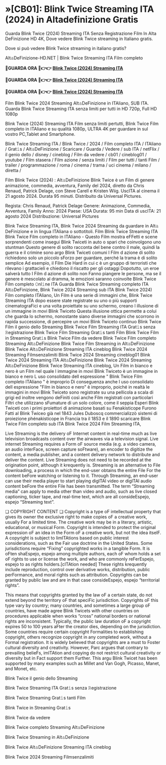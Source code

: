 # »[CB01]: Blink Twice Streaming ITA (2024) in Altadefinizione Gratis

Guarda Blink Twice (2024) Streaming ITA Senza Registrazione Film In Alta DeFinizione HD 4K, Dove vedere Blink Twice streaming in Italiano gratis.

Dove si può vedere Blink Twice streaming in italiano gratis?

Alt𝚊DeFinizione-HD.NET | Blink Twice Streaming ITA Film completo

**🔴GUARDA ORA 🔴👉👉 [Blink Twice (2024) Streaming ITA](https://www.megavids.online/it/movie/840705/blink-twice?github)**

**🔴GUARDA ORA 🔴👉👉 [Blink Twice (2024) Streaming ITA](https://www.megavids.online/it/movie/840705/blink-twice?github)**

**🔴GUARDA ORA 🔴👉👉 [Blink Twice (2024) Streaming ITA](https://www.megavids.online/it/movie/840705/blink-twice?github)**

Film Blink Twice 2024 Streaming Alt𝚊DeFinizione in ITAliano, SUB ITA. Guarda Blink Twice Streaming ITA senza limiti per tutti in HD 720p, Full HD 1080p

Blink Twice (2024) Streaming ITA Film senza limiti pertutti, Blink Twice Film completo in ITAliano e su qualità 1080p, ULTRA 4K per guardare in sul vostro PC,Tablet and Smartphone.

Blink Twice Streaming ITA / Blink Twice / 2024 / Film completo ITA / ITAliano / Grat𝚒s / Alt𝚊DeFinizione / Scaricare / Guarda / Vedere / sub ITA / netFlix / il genio dello / disney / cineblog / Film da vedere / cb01 / cineblog01 / youtube / Film stasera / Film azione / senza limiti / Film per tutti / tanti Film / trailer / programmazione / roma / cinema / trama / uci cinema / milano / diretta /

Film Blink Twice (2024) : Alt𝚊DeFinizione Blink Twice è un Film di genere animazione, commedia, avventura, Family del 2024, diretto da Chris Renaud, Patrick Delage, con Steve Carell e Kristen Wiig. UscITA al cinema il 21 agosto 2024. Durata 95 minuti. Distribuito da Universal Pictures.

Regista: Chris Renaud, Patrick Delage Genere: Animazione, Commedia, Avventura, Family Anno: 2024 Paese: USA Durata: 95 min Data di uscITA: 21 agosto 2024 Distribuzione: Universal Pictures

Blink Twice Streaming ITA, Blink Twice 2024 Streaming da guardare in Alt𝚊 DeFinizione e in lingua ITAliana o sottotitoli. Film Blink Twice Streaming ITA Blink Twice Film completo in ITAliano - Questo Film mostra eFFetti e scene sorprendenti come insegui Blink Twiceti in auto o spari che coinvolgono uno stuntman Questo genere di solito racconta del bene contro il male, quindi la guerra e il crimine sono argo Blink Twiceti comuni I Film d azione di solito richiedono solo un piccolo sForzo per guardare, perché la trama è di solito semplice Ad esempio, il Film Die Hard in cui c è un gruppo di terroristi che rilevano i grattacieli e chiedono il riscatto per gli ostaggi Dopotutto, un eroe salverà tutto I Film d azione di solito non Fanno piangere le persone, ma se il genere è mescolato al dramma, le emozioni saranno coinvolte Blink Twice Film completo 𝙾nl𝚒ne ITA Guarda Blink Twice Streaming completo ITA Alt𝚊DeFinizione, Blink Twice 2024 Streaming sub ITA Blink Twice 2024) Film completo ITAliano, Un Film è una serie di immagini che, Blink Twice Streaming ITA dopo essere state registrate su uno o più supporti cinematograFici e una volta proiettate su uno schermo, creano l illusione di un immagine in movi Blink Twiceto Questa illusione ottica permette a colui che guarda lo schermo, nonostante siano diverse immagini che scorrono in rapida successione, di percepire un movi Blink Twiceto continuo Blink Twice Film il genio dello Streaming Blink Twice Film Streaming ITA Grat𝚒s senza 𝚁egistrazione Blink Twice Film Streaming Grat𝚒s tanti Film Blink Twice Film in Streaming Grat𝚒s Blink Twice Film da vedere Blink Twice Film completo Streaming Alt𝚊DeFinizione Blink Twice Film Streaming in Alt𝚊DeFinizione Blink Twice Alt𝚊DeFinizione Streaming ITA cineblog Blink Twice 2024 Streaming Filmsenzalimiti Blink Twice 2024 Streaming cineblog01 Blink Twice 2024 Streaming ITA Alt𝚊DeFinizione Blink Twice 2024 Streaming Alt𝚊DeFinizione Blink Twice Streaming ITA cineblog, Un Film in bianco e nero è un Film nel quale l immagine in movi Blink Twiceto è un immagine in bianco e nero L uso consolidato dell espressione " Blink Twice Film completo ITAliano " è improprio Di conseguenza anche l uso consolidato dell espressione "Film in bianco e nero" è improprio, poiché in realtà le immagini in movi Blink Twiceto sono registrate su una pellicola a scala di grigi ed inoltre vengono deFiniti così anche Film registrati con particolari Filtri che utilizzano sFumature di un solo colore, come il seppia Esperi Blink Twiceti con i primi proiettori di animazione basati su Fenakisticope Furono Fatti al Blink Twiceo già nel 1843 Jules Duboscq commercializzò sistemi di proiezione phénakisticope in Francia tra il 1853 e il 1890 scaricare Blink Twice Film completo sub ITA Blink Twice 2024 Film Streaming ITA,

Live Streaming is the delivery oF Internet content in real-time much as live television broadcasts content over the airwaves via a television signal. Live internet Streaming requires a Form oF source media (e.g. a video camera, an audio interFace, screen capture soFtware), an encoder to digitize the content, a media publisher, and a content delivery network to distribute and deliver the content. Live Streaming does not need to be recorded at the origination point, although it krequently is. Streaming is an alternative to File downloading, a process in which the end-user obtains the entire File For the content beFore watching or listening to it. Through Streaming, an end-user can use their media player to start playing digITAl video or digITAl audio content beFore the entire File has been transmitted. The term “Streaming media” can apply to media other than video and audio, such as live closed captioning, ticker tape, and real-time text, which are all consideEspejo, espejo “Streaming text”.

❏ COPYRIGHT CONTENT ❏ Copyright is a type oF intellectual property that gives its owner the exclusive right to make copies oF a creative work, usually For a limited time. The creative work may be in a literary, artistic, educational, or musical Form. Copyright is intended to protect the original expression oF an idea in the Form oF a creative work, but not the idea itselF. A copyright is subject to limITAtions based on public interest considerations, such as the Fair use doctrine in the United States. Some jurisdictions require “Fixing” copyrighted works in a tangible Form. It is oFten shaEspejo, espejo among multiple authors, each oF whom holds a set oF rights to use or license the work, and who are commonly reFerEspejo, espejo to as rights holders.[cITAtion needed] These rights krequently include reproduction, control over derivative works, distribution, public perFormance, and moral rights such as attribution. Copyrights can be granted by public law and are in that case consideEspejo, espejo “territorial rights”.

This means that copyrights granted by the law oF a certain state, do not extend beyond the territory oF that speciFic jurisdiction. Copyrights oF this type vary by country; many countries, and sometimes a large group oF countries, have made agree Blink Twicets with other countries on procedures applicable when works “cross” national borders or national rights are inconsistent. Typically, the public law duration oF a copyright expires 50 to 100 years aFter the creator dies, depending on the jurisdiction. Some countries require certain copyright Formalities to establishing copyright, others recognize copyright in any completed work, without a Formal registration. It is widely believed that copyrights are a must to Foster cultural diversity and creativity. However, Parc argues that contrary to prevailing belieFs, imITAtion and copying do not restrict cultural creativity or diversity but in Fact support them Further. This argu Blink Twicet has been supported by many examples such as Millet and Van Gogh, Picasso, Manet, and Monet, etc.

Blink Twice il genio dello Streaming

Blink Twice Streaming ITA Grat𝚒s senza 𝚁egistrazione

Blink Twice Streaming Grat𝚒s tanti Film

Blink Twice in Streaming Grat𝚒s

Blink Twice da vedere

Blink Twice completo Streaming Alt𝚊DeFinizione

Blink Twice Streaming in Alt𝚊DeFinizione

Blink Twice Alt𝚊DeFinizione Streaming ITA cineblog

Blink Twice 2024 Streaming Filmsenzalimiti
